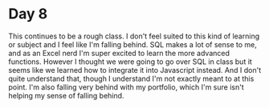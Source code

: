 <h1>Day 8</h1>
This continues to be a rough class. I don't feel suited to this kind of learning or subject and I feel like I'm falling behind. SQL makes a lot of sense to me, and as an Excel nerd I'm super excited to learn the more advanced functions. However I thought we were going to go over SQL in class but it seems like we learned how to integrate it into Javascript instead. And I don't quite understand that, though I understand I'm not exactly meant to at this point. I'm also falling very behind with my portfolio, which I'm sure isn't helping my sense of falling behind.
